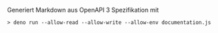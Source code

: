 Generiert Markdown aus OpenAPI 3 Spezifikation mit

```shell
> deno run --allow-read --allow-write --allow-env documentation.js
```
